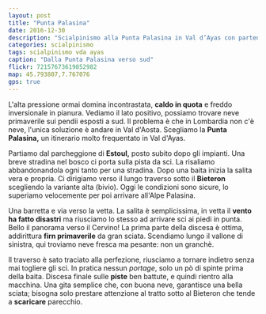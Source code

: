 ```yaml
---
layout: post
title: "Punta Palasina"
date: 2016-12-30
description: "Scialpinismo alla Punta Palasina in Val d’Ayas con partenza da Estoul"
categories: scialpinismo
tags: scialpinismo vda ayas
caption: "Dalla Punta Palasina verso sud"
flickr: 72157673619852982
map: 45.793807,7.767076
gps: true
---
```


L'alta pressione ormai domina incontrastata, **caldo in quota** e freddo inversionale in pianura. Vediamo il lato positivo, possiamo trovare neve primaverile sui pendii esposti a sud. Il problema è che in Lombardia non c'è neve, l'unica soluzione è andare in Val d'Aosta. Scegliamo la **Punta Palasina,** un itinerario molto frequentato in Val d'Ayas. 

Partiamo dal parcheggione di **Estoul,** posto subito dopo gli impianti. Una breve stradina nel bosco ci porta sulla pista da sci. La risaliamo abbandonandola ogni tanto per una stradina. Dopo una baita inizia la salita vera e propria. Ci dirigiamo verso il lungo traverso sotto il **Bieteron** scegliendo la variante alta (bivio). Oggi le condizioni sono sicure, lo superiamo velocemente per poi arrivare all'Alpe Palasina.

Una barretta e via verso la vetta. La salita è semplicissima, in vetta il **vento ha fatto disastri** ma riusciamo lo stesso ad arrivare sci ai piedi in punta. Bello il panorama verso il Cervino! La prima parte della discesa è ottima, addirittura **firn primaverile** da gran sciata. Scendiamo lungo il vallone di sinistra, qui troviamo neve fresca ma pesante: non un granchè.

Il traverso è sato traciato alla perfezione, riusciamo a tornare indietro senza mai togliere gli sci. In pratica nessun *portage*, solo un pò di spinte prima della baita. Discesa finale sulle **piste** ben battute, e quindi rientro alla macchina. Una gita semplice che, con buona neve, garantisce una bella sciata; bisogna solo prestare attenzione al tratto sotto al Bieteron che tende a **scaricare** parecchio.



